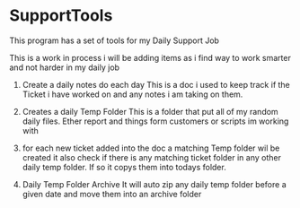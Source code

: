 # SupportTools
This program has a set of tools for my Daily Support Job

This is a work in process i will be adding items as i find way to work smarter and not harder in my daily job

1. Create a daily notes do each day
  This is a doc i used to keep track if the Ticket i have worked on and any notes i am taking on them.

2. Creates a daily Temp Folder
    This is a folder that put all of my random  daily files.
    Ether report and things form customers or scripts im working with

3. for each new ticket added into the doc a matching Temp folder wil be created
    it also check if there is any matching ticket folder in any other daily temp folder.
    If so it copys them into todays folder.

4. Daily Temp Folder Archive
    It will auto zip any daily temp folder before a given date
    and move them into an archive folder
 
